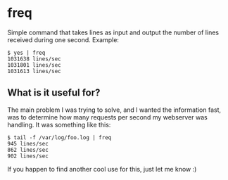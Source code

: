 freq
====

Simple command that takes lines as input and output the number of lines
received during one second. Example:

    $ yes | freq
    1031638 lines/sec
    1031801 lines/sec
    1031613 lines/sec

What is it useful for?
----------------------

The main problem I was trying to solve, and I wanted the information fast, was
to determine how many requests per second my webserver was handling. It was
something like this:

    $ tail -f /var/log/foo.log | freq
    945 lines/sec
    862 lines/sec
    902 lines/sec

If you happen to find another cool use for this, just let me know :)
